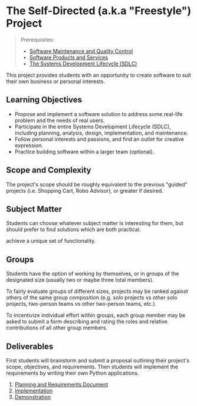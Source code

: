 # The Self-Directed (a.k.a "Freestyle") Project

> Prerequisites:
>   + [Software Maintenance and Quality Control](/units/unit-8.md)
>   + [Software Products and Services](/units/unit-9.md)
>   + [The Systems Development Lifecycle (SDLC)](/units/unit-10.md)

This project provides students with an opportunity to create software to suit their own business or personal interests.

## Learning Objectives

  + Propose and implement a software solution to address some real-life problem and the needs of real users.
  + Participate in the entire Systems Development Lifecycle (SDLC), including planning, analysis, design, implementation, and maintenance.
  + Follow personal interests and passions, and find an outlet for creative expression.
  + Practice building software within a larger team (optional).

## Scope and Complexity

The project's scope should be roughly equivalent to the previous "guided" projects (i.e. Shopping Cart, Robo Advisor), or greater if desired.

## Subject Matter

Students can choose whatever subject matter is interesting for them, but should prefer to find solutions which are both practical.

achieve a unique set of functionality.

## Groups

Students have the option of working by themselves, or in groups of the designated size (usually two or maybe three total members).

To fairly evaluate groups of different sizes, projects may be ranked against others of the same group composition (e.g. solo projects vs other solo projects, two-person teams vs other two-person teams, etc.).

To incentivize individual effort within groups, each group member may be asked to submit a form describing and rating the roles and relative contributions of all other group members.

## Deliverables

First students will brainstorm and submit a proposal outlining their project's scope, objectives, and requirements. Then students will implement the requirements by writing their own Python applications.

  1. [Planning and Requirements Document](plan.md)
  2. [Implementation](implementation.md)
  3. [Demonstration](demo.md)
